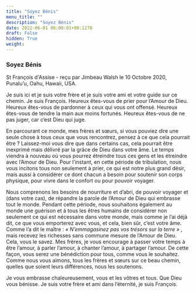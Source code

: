```yaml
---
title: "Soyez Bénis"
menu_title: ""
description: "Soyez Bénis"
date: 2022-06-01 06:00:01+00:1278
draft: False
hidden: True
weight:
---
```

### Soyez Bénis

St François d'Assise - reçu par Jimbeau Walsh le 10 Octobre 2020, Punalu’u, Oahu, Hawaii, USA.

Je suis ici et je suis votre frère et je suis votre ami et votre guide sur ce chemin. Je suis François. Heureux êtes-vous de prier pour l’Amour de Dieu. Heureux êtes-vous de pardonner à ceux qui vous ont offensé. Heureux êtes-vous de tendre la main aux moins fortunés. Heureux êtes-vous de ne pas juger, car c’est Dieu qui juge.

En parcourant ce monde, mes frères et sœurs, si vous pouviez dire une seule chose à tous ceux que vous rencontrez, pensez à ce que cela pourrait être ? Laissez-moi vous dire que dans certains cas, cela pourrait être inexprimé mais délivré par la grâce de Dieu dans votre âme. Le temps viendra à nouveau où vous pourrez étreindre tous ces gens et les étreindre avec l’Amour de Dieu. Pour l’instant, en cette période de tribulation, nous vous incitons tous non seulement à prier, ce qui est notre plus grand désir, mais aussi à considérer ce dont chacun a besoin pour soutenir son corps physique, pour vivre dans le confort ou pour pouvoir voyager.

Nous comprenons les besoins de nourriture et d’abri, de pouvoir voyager et (dans votre cas), de répandre la parole de l’Amour de Dieu qui embrasse tout le monde. Pendant cette période, nous souhaitons également au monde une guérison et à tous les êtres humains de considérer non seulement ce qui est nécessaire dans votre monde, mais comme je l’ai déjà dit, ce que vous emporterez avec vous, et cela, bien sûr, c’est votre âme. Comme l’a dit le maître :  *« N’emmagasinez pas vos trésors sur la terre »* , mais recevez les richesses sans commune mesure de l’Amour de Dieu. Cela, vous le savez. Mes frères, je vous encourage à passer votre temps à être l’amour, à parler l’amour, à chanter l’amour, à partager l’amour. De cette façon, vous serez une bénédiction pour tous, comme vous le souhaitez. Comme nous vous aimons, tous les frères et sœurs sur ce beau chemin, quelles que soient leurs différences, nous les soutenons.

Je vous embrasse chaleureusement, vous et les vôtres et tous. Que Dieu vous bénisse. Je suis votre frère et ami dans l’éternité, je suis François.
